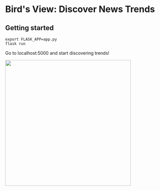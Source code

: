 # Bird's View: Discover News Trends

## Getting started

```shell
export FLASK_APP=app.py
flask run
```

Go to localhost:5000 and start discovering trends!

<img width=400 src=https://image.ibb.co/bReM3k/Screenshot_from_2017_09_17_08_50_37.png>
